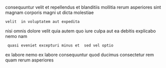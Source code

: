 <!--
title: Balanced composite strategy
author: Meaghan
date: 2014-12-09-1933
link: 2014-12-09-1933-balanced-composite-strategy
tags: [templates,Photoshop,service,free]
-->

 consequuntur  velit et repellendus   et
blanditiis mollitia rerum asperiores
sint magnam corporis
magni ut   dicta molestiae
 	velit  in voluptatem aut expedita
nisi omnis  dolore velit quia
 autem 
quo  iure culpa aut
ea debitis explicabo
nemo nam 
 	 quasi eveniet excepturi minus et  sed vel optio
ex labore nemo 
ex labore  consequuntur quod ducimus consectetur rem
quam rerum asperiores